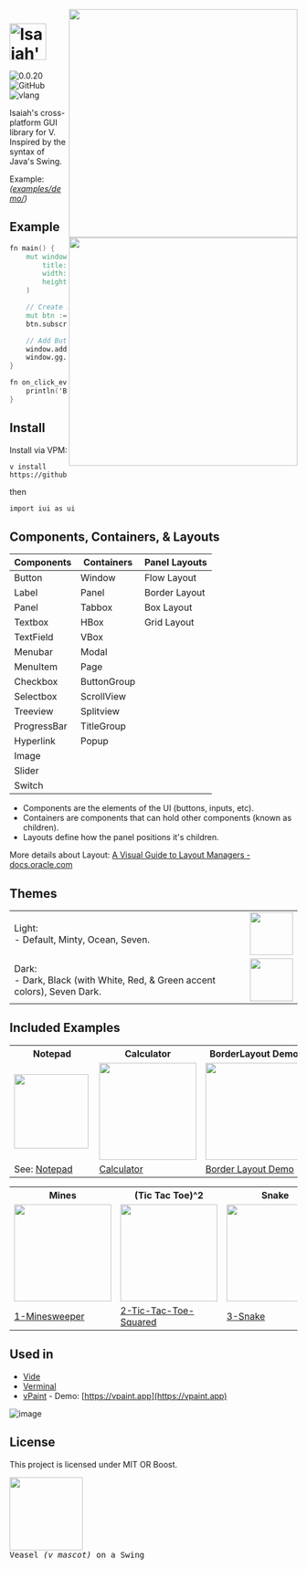 <img src="https://user-images.githubusercontent.com/16439221/200154661-4e83f755-da21-4c6d-8cda-87e0ee01d105.png#gh-light-mode-only" width="400" align="right"> <img src="https://user-images.githubusercontent.com/16439221/200154731-a08ce323-6d07-47ec-bc28-e171811e639a.png#gh-dark-mode-only" align="right" width="400">

# <img src="https://github.com/pisaiah/ui/assets/16439221/14ccf60b-cff4-4f49-884f-d6dc2cc796ef?s=200&v=4" align="" alt="Isaiah's UI" height="64">

![0.0.20](https://img.shields.io/badge/version-0.0.20-white?style=flat)
![GitHub](https://img.shields.io/badge/license-MIT-blue?style=flat)
![vlang](http://img.shields.io/badge/V-0.4.2-%236d8fc5?style=flat)

Isaiah's cross-platform GUI library for V. Inspired by the syntax of Java's Swing.

Example: *([examples/demo/](examples/demo/demo.v))*

## Example 

```v
fn main() {
	mut window := ui.Window.new(
		title: 'My App'
		width: 640
		height: 480
	)

	// Create Button
	mut btn := ui.Button.new(text: 'My Button')
	btn.subscribe_event('mouse_up', on_click_event)

	// Add Button to Window & Run
	window.add_child(btn)
	window.gg.run()
}

fn on_click_event(mut e ui.MouseEvent) {
	println('Button clicked!')
}
```

## Install
Install via VPM:

```
v install https://github.com/pisaiah/ui
```
then 
```v
import iui as ui
```

## Components, Containers, & Layouts

| Components  | Containers  | Panel Layouts |
| ----------- | ----------  | ------------- |
| Button      | Window      | Flow Layout   |
| Label       | Panel       | Border Layout |
| Panel       | Tabbox      | Box Layout    |
| Textbox     | HBox        | Grid Layout   |
| TextField   | VBox        |               | 
| Menubar     | Modal       |               |
| MenuItem    | Page        |               |
| Checkbox    | ButtonGroup |               |
| Selectbox   | ScrollView  |               |
| Treeview    | Splitview   |               |
| ProgressBar | TitleGroup  |               |
| Hyperlink   | Popup       |               |
| Image       |             |               |
| Slider      |             |               |
| Switch      |             |               |

- Components are the elements of the UI (buttons, inputs, etc). 
- Containers are components that can hold other components (known as children).
- Layouts define how the panel positions it's children.

More details about Layout: [A Visual Guide to Layout Managers - docs.oracle.com](https://docs.oracle.com/javase/tutorial/uiswing/layout/visual.html)

## Themes
<table>
<tr><td>Light:<br>- Default, Minty, Ocean, Seven.</td><td><img src="https://github.com/pisaiah/ui/assets/16439221/5b2c9550-d936-4397-8cf4-12a951201a71" height="75"></td></tr>
<tr><td>Dark:<br>- Dark, Black (with White, Red, & Green accent colors), Seven Dark.</td><td><img src="https://github.com/pisaiah/ui/assets/16439221/33e1d24e-b24a-4cf4-91db-c9771a5b1fd4" height="75"></td></tr>
</table>

## Included Examples

<table>
	<tr><th>Notepad</th><th>Calculator</th><th>BorderLayout Demo</th><th>Clock</th><th>Internal Frames</th></tr>
	<tr>
		<td><img src="https://github.com/pisaiah/ui/assets/16439221/b606df32-382d-4977-a06c-7d8d8d2fb042" align="left" height="130"></td>
		<td><img src="https://github.com/pisaiah/ui/assets/16439221/1a42c4dd-351d-4c28-8edd-b85905ea9b1f" height="170"></td>
		<td><img src="https://github.com/pisaiah/ui/assets/16439221/0b058466-6775-4edc-a571-7d77870827fd" height="170"></td>
		<td><img src="https://github.com/pisaiah/ui/assets/16439221/23a2e490-2aa6-4a3b-b606-3a611eccdb52" height="170"></td>
		<td><img src="https://github.com/pisaiah/ui/assets/16439221/bc14ec6c-4318-40d7-bcdd-6e2cf6a270be" height="170"></td>
	</tr>
	<tr>
		<td>See: <a href="examples/Notepad/">Notepad</a></td>
		<td><a href="examples/Notepad/">Calculator</a></td>
		<td><a href="examples/2-BorderLayoutDemo/">Border Layout Demo</a></td>
		<td><a href="examples/Clock/">Clock</a></td>
		<td><a href="examples/Frames/">Internal Frames</a></td>
	</tr>
</table>


<table>
	<tr><th>Mines</th><th>(Tic Tac Toe)^2</th><th>Snake</th></tr>
	<tr>
		<td><img src="https://github.com/pisaiah/ui/assets/16439221/fae5d2d2-abf3-490a-ac63-ce685a64abae" height="170"></td>
		<td><img src="https://github.com/pisaiah/ui/assets/16439221/5caab783-4341-48a7-84dd-78906280f4e2" height="170"></td>
		<td><img src="https://github.com/pisaiah/ui/assets/16439221/3f25af12-67c7-4808-a96c-9ca8d4a80ba4" height="170"></td>
	</tr>
	<tr>
		<td><a href="examples/Games/1-Minesweeper">1-Minesweeper</a></td>
		<td><a href="examples/Games/2-Tic-Tac-Toe-Squared">2-Tic-Tac-Toe-Squared</a></td>
		<td><a href="examples/Games/3-Snake">3-Snake</a></td>
	</tr>
</table>

## Used in
- [Vide](https://github.com/pisaiah/vide)
- [Verminal](https://github.com/pisaiah/verminal)
- [vPaint](https://github.com/pisaiah/vpaint) - Demo: [https://vpaint.app](https://vpaint.app)

![image](https://user-images.githubusercontent.com/16439221/200155263-493d09e2-46d7-4319-b230-679dc1386326.png)

## License
This project is licensed under MIT OR Boost.

<kbd><img src="https://github.com/pisaiah/ui/assets/16439221/5ebb8b15-52e0-4e64-8941-45390a60b3ab" width="128"><br>Veasel *(v mascot)* on a Swing</kbd>
